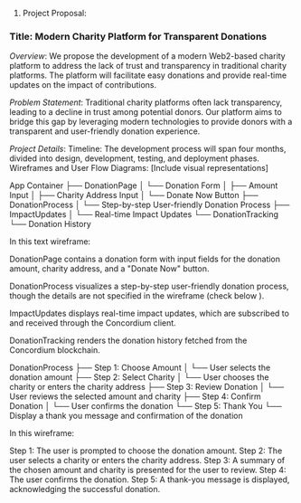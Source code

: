 

1. Project Proposal:
### Title: Modern Charity Platform for Transparent Donations
*Overview*:
We propose the development of a modern Web2-based charity platform to address the lack of trust and transparency in traditional charity platforms. The platform will facilitate easy donations and provide real-time updates on the impact of contributions.

*Problem Statement*:
Traditional charity platforms often lack transparency, leading to a decline in trust among potential donors. Our platform aims to bridge this gap by leveraging modern technologies to provide donors with a transparent and user-friendly donation experience.

*Project Details*:
Timeline: The development process will span four months, divided into design, development, testing, and deployment phases.
Wireframes and User Flow Diagrams: [Include visual representations]

App Container
├── DonationPage
│   └── Donation Form
│       ├── Amount Input
│       ├── Charity Address Input
│       └── Donate Now Button
├── DonationProcess
│   └── Step-by-step User-friendly Donation Process
├── ImpactUpdates
│   └── Real-time Impact Updates
└── DonationTracking
    └── Donation History

In this text wireframe:

DonationPage contains a donation form with input fields for the donation amount, charity address, and a "Donate Now" button.

DonationProcess visualizes a step-by-step user-friendly donation process, though the details are not specified in the wireframe (check below ).

ImpactUpdates displays real-time impact updates, which are subscribed to and received through the Concordium client.

DonationTracking renders the donation history fetched from the Concordium blockchain.


DonationProcess
├── Step 1: Choose Amount
│   └── User selects the donation amount
├── Step 2: Select Charity
│   └── User chooses the charity or enters the charity address
├── Step 3: Review Donation
│   └── User reviews the selected amount and charity
├── Step 4: Confirm Donation
│   └── User confirms the donation
└── Step 5: Thank You
    └── Display a thank you message and confirmation of the donation


In this wireframe:

Step 1: The user is prompted to choose the donation amount.
Step 2: The user selects a charity or enters the charity address.
Step 3: A summary of the chosen amount and charity is presented for the user to review.
Step 4: The user confirms the donation.
Step 5: A thank-you message is displayed, acknowledging the successful donation.

